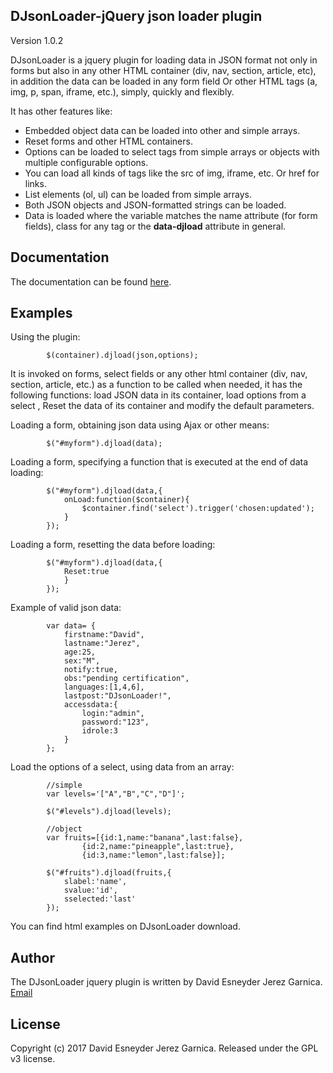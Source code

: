 ## DJsonLoader-jQuery json loader plugin

Version 1.0.2

DJsonLoader is a jquery plugin for loading data in JSON format not only in forms but also in any other HTML container (div, nav, section, article, etc), 
in addition the data can be loaded in any form field Or other HTML tags (a, img, p, span, iframe, etc.), simply, quickly and flexibly.

It has other features like:
* Embedded object data can be loaded into other and simple arrays.
* Reset forms and other HTML containers.
* Options can be loaded to select tags from simple arrays or objects with multiple configurable options.
* You can load all kinds of tags like the src of img, iframe, etc. Or href for links.
* List elements (ol, ul) can be loaded from simple arrays.
* Both JSON objects and JSON-formatted strings can be loaded.
* Data is loaded where the variable matches the name attribute (for form fields), class for any tag or the **data-djload** attribute in general.

## Documentation

The documentation can be found [here](http://djsonloader.blogspot.com/).


## Examples

Using the plugin:

			$(container).djload(json,options);

It is invoked on forms, select fields or any other html container (div, nav, section, article, etc.) as a function to be called when needed, it has the following functions: 
load JSON data in its container, load options from a select , Reset the data of its container and modify the default parameters.

Loading a form, obtaining json data using Ajax or other means:

			$("#myform").djload(data);

Loading a form, specifying a function that is executed at the end of data loading:

			$("#myform").djload(data,{
				onLoad:function($container){
					$container.find('select').trigger('chosen:updated');
				}
			});
			

Loading a form, resetting the data before loading:

			$("#myform").djload(data,{
				Reset:true
				}
			});

Example of valid json data:

			var data= {
				firstname:"David",
				lastname:"Jerez",
				age:25,
				sex:"M",
				notify:true,
				obs:"pending certification",
				languages:[1,4,6],
				lastpost:"DJsonLoader!",
				accessdata:{
					login:"admin",
					password:"123",
					idrole:3
				}
			};

Load the options of a select, using data from an array:
	
			//simple
			var levels='["A","B","C","D"]';
			
			$("#levels").djload(levels);
		
			//object
			var fruits=[{id:1,name:"banana",last:false},
					{id:2,name:"pineapple",last:true},
					{id:3,name:"lemon",last:false}];
					
			$("#fruits").djload(fruits,{
				slabel:'name',
				svalue:'id',
				sselected:'last'
			});


You can find html examples on DJsonLoader download.

## Author

The DJsonLoader jquery plugin is written by David Esneyder Jerez Garnica.
[Email](mailto:esneyderg357@gmail.com)

## License

Copyright (c) 2017 David Esneyder Jerez Garnica.
Released under the GPL v3 license.
